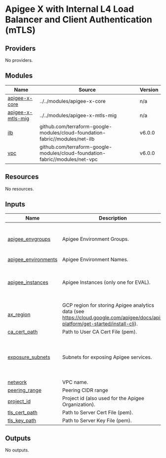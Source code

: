 # Apigee X with Internal L4 Load Balancer and Client Authentication (mTLS)

<!-- BEGIN_TF_DOCS -->
## Providers

No providers.

## Modules

| Name | Source | Version |
|------|--------|---------|
| <a name="module_apigee-x-core"></a> [apigee-x-core](#module\_apigee-x-core) | ../../modules/apigee-x-core | n/a |
| <a name="module_apigee-x-mtls-mig"></a> [apigee-x-mtls-mig](#module\_apigee-x-mtls-mig) | ../../modules/apigee-x-mtls-mig | n/a |
| <a name="module_ilb"></a> [ilb](#module\_ilb) | github.com/terraform-google-modules/cloud-foundation-fabric//modules/net-ilb | v6.0.0 |
| <a name="module_vpc"></a> [vpc](#module\_vpc) | github.com/terraform-google-modules/cloud-foundation-fabric//modules/net-vpc | v6.0.0 |

## Resources

No resources.

## Inputs

| Name | Description | Type | Default | Required |
|------|-------------|------|---------|:--------:|
| <a name="input_apigee_envgroups"></a> [apigee\_envgroups](#input\_apigee\_envgroups) | Apigee Environment Groups. | <pre>map(object({<br>    environments = list(string)<br>    hostnames    = list(string)<br>  }))</pre> | `{}` | no |
| <a name="input_apigee_environments"></a> [apigee\_environments](#input\_apigee\_environments) | Apigee Environment Names. | `list(string)` | `[]` | no |
| <a name="input_apigee_instances"></a> [apigee\_instances](#input\_apigee\_instances) | Apigee Instances (only one for EVAL). | <pre>map(object({<br>    region       = string<br>    cidr_mask    = number<br>    environments = list(string)<br>  }))</pre> | `{}` | no |
| <a name="input_ax_region"></a> [ax\_region](#input\_ax\_region) | GCP region for storing Apigee analytics data (see https://cloud.google.com/apigee/docs/api-platform/get-started/install-cli). | `string` | n/a | yes |
| <a name="input_ca_cert_path"></a> [ca\_cert\_path](#input\_ca\_cert\_path) | Path to User CA Cert File (pem). | `string` | n/a | yes |
| <a name="input_exposure_subnets"></a> [exposure\_subnets](#input\_exposure\_subnets) | Subnets for exposing Apigee services. | <pre>list(object({<br>    name               = string<br>    ip_cidr_range      = string<br>    region             = string<br>    secondary_ip_range = map(string)<br>  }))</pre> | `[]` | no |
| <a name="input_network"></a> [network](#input\_network) | VPC name. | `string` | n/a | yes |
| <a name="input_peering_range"></a> [peering\_range](#input\_peering\_range) | Peering CIDR range | `string` | n/a | yes |
| <a name="input_project_id"></a> [project\_id](#input\_project\_id) | Project id (also used for the Apigee Organization). | `string` | n/a | yes |
| <a name="input_tls_cert_path"></a> [tls\_cert\_path](#input\_tls\_cert\_path) | Path to Server Cert File (pem). | `string` | n/a | yes |
| <a name="input_tls_key_path"></a> [tls\_key\_path](#input\_tls\_key\_path) | Path to Server Key File (pem). | `string` | n/a | yes |

## Outputs

No outputs.
<!-- END_TF_DOCS -->